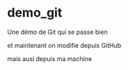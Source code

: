 demo_git
========

Une démo de Git qui se passe bien

et maintenant on modifie depuis GitHub

mais ausi depuis ma machine
